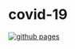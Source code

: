 # covid-19

[![github pages](https://github.com/forrestbao/covid-19/workflows/github%20pages/badge.svg)](https://forrestbao.github.io/covid-19/)
